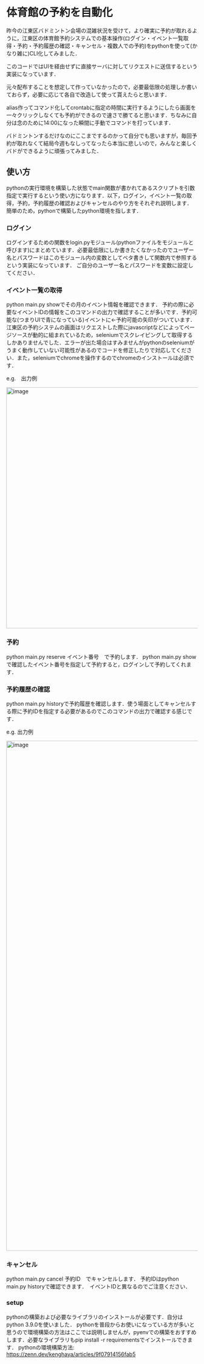 # 体育館の予約を自動化
昨今の江東区バドミントン会場の混雑状況を受けて，より確実に予約が取れるように，江東区の体育館予約システムでの基本操作(ログイン・イベント一覧取得・予約・予約履歴の確認・キャンセル・複数人での予約)をpythonを使って(かなり雑に)CLI化してみました．

このコードではUIを経由せずに直接サーバに対してリクエストに送信するという実装になっています．

元々配布することを想定して作っていなかったので，必要最低限の処理しか書いておらず，必要に応じて各自で改造して使って貰えたらと思います．

alias作ってコマンド化してcrontabに指定の時間に実行するようにしたら画面を一々クリックしなくても予約ができるので速さで勝てると思います．ちなみに自分は念のために14:00になった瞬間に手動でコマンドを打っています．

バドミントンするだけなのにここまでするのかって自分でも思いますが，毎回予約が取れなくて結局今週もなしってなったら本当に悲しいので，みんなと楽しくバドができるように頑張ってみました．

## 使い方
pythonの実行環境を構築した状態でmain関数が書かれてあるスクリプトを引数指定で実行するという使い方になります．以下，ログイン，イベント一覧の取得，予約，予約履歴の確認およびキャンセルのやり方をそれぞれ説明します．
簡単のため，pythonで構築したpython環境を指します．

### ログイン
ログインするための関数をlogin.pyモジュール(pythonファイルをモジュールと呼びます)にまとめています．必要最低限にしか書きたくなかったのでユーザー名とパスワードはこのモジュール内の変数としてベタ書きして関数内で参照するという実装になっています．
ご自分のユーザー名とパスワードを変数に設定してください．

### イベント一覧の取得
python main.py showでその月のイベント情報を確認できます． 予約の際に必要なイベントIDの情報をこのコマンドの出力で確認することが多いです．予約可能な(つまりUIで青になっている)イベントに<-予約可能の矢印がついています．
江東区の予約システムの画面はリクエストした際にjavascriptなどによってページソースが動的に組まれているため，seleniumでスクレイピングして取得するしかありませんでした．エラーが出た場合はすみませんがpythonのseleniumがうまく動作していない可能性があるのでコードを修正したりで対応してください．また，seleniumでchromeを操作するのでchromeのインストールは必須です．

e.g.　出力例

<img width="633" alt="image" src="https://github.com/zhangchunpu/badminton_auto_reserve/assets/65750259/eb307dfb-7693-4d51-a9df-b0afb5ca6f55">

### 予約
python main.py reserve イベント番号　で予約します．
python main.py showで確認したイベント番号を指定して予約すると，ログインして予約してくれます．

### 予約履歴の確認
python main.py historyで予約履歴を確認します．使う場面としてキャンセルする際に予約IDを指定する必要があるのでこのコマンドの出力で確認する感じです．

e.g. 出力例

<img width="1339" alt="image" src="https://github.com/zhangchunpu/badminton_auto_reserve/assets/65750259/a09c3e53-b4b9-4e11-9730-98eef6607777">


### キャンセル
python main.py cancel 予約ID　でキャンセルします．
予約IDはpython main.py historyで確認できます．　イベントIDと異なるのでご注意ください．

### setup
pythonの構築および必要なライブラリのインストールが必要です．自分はpython 3.9.0を使いました．
pythonを普段からお使いになっている方が多いと思うので環境構築の方法はここでは説明しませんが，pyenvでの構築をおすすめします．必要なライブラリもpip install -r requirementsでインストールできます．
pythonの環境構築方法: https://zenn.dev/kenghaya/articles/9f07914156fab5
